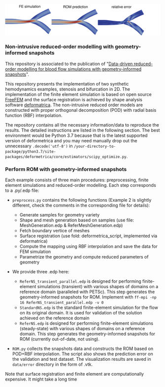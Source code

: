 ![](https://github.com/DongweiYe/ROM-with-geometry-informed-snapshots/blob/main/github_figure.png)
### Non-intrusive reduced-order modelling with geometry-informed snapshots

This repository is associated to the publication of "[Data-driven reduced-order modelling for blood flow simulations with geometry-informed snapshots](https://arxiv.org/abs/2302.11006)". 

This repository presents the implementation of two synthetic hemodynamics examples, stenosis and bifurcation in 2D. The implementation of the finite element simulation is based on open source [FreeFEM](https://freefem.org/) and the surface registration is achieved by shape analysis software [deformatrica](https://www.deformetrica.org/). The non-intrusive reduced order models are constructed with proper orthogonal decomposition (POD) with radial basis function (RBF) interpolation.

The repository contains all the necessary information/data to reproduce the results. The detailed instructions are listed in the following section. The best environment would be Python 3.7 because that is the latest supported version of deformetrica and you may need manually drop out the unnecessary `.decode('utf-8')` in `/your-directory-to-package/python3.7/site-packages/deformetrica/core/estimators/scipy_optimize.py`.

### Perform ROM with geometry-informed snapshots
Each example consists of three main procedures: preprocessing, finite element simulations and reduced-order modelling. Each step corresponds to a .py/.edp file:
* `preprocess.py` contains the following functions (Example 2 is slightly different, check the comments in the corresponding file for details):
  - Generate samples for geometry variety         
  - Shape and mesh generation based on samples (use file: MeshGeneration.edp & ReferMeshGeneration.edp)
  - Fetch boundary vertice of meshes 
  - Surface registration (use fold: deformetrica_script, implemented via deformatrica)
  - Compute the mapping using RBF interpolation and save the data for FEM simulation
  - Parametrize the geometry and compute reduced parameters of geometry

* We provide three .edp here:
  - `ReferNS_transient_parallel.edp` is designed for performing finite-element simulations (transient) with various shapes of domains on a reference domain (paralleled with PETSc). This step generates the geometry-informed snapshots for ROM. Implement with `ff-mpi -np 16 ReferNS_transient_parallel.edp -v 0`
  - `StandardNS.edp` is the standard finite-element simulation for the flow on its original domain. It is used for validation of the solution achieved on the reference domain
  - `ReferNS.edp` is designed for performing finite-element simulations (steady-state) with various shapes of domains on a reference domain. This step generates the geometry-informed snapshots for ROM (currently out-of-date, not using).

* `ROM.py` collects the snapshots data and constructs the ROM based on POD+RBF interpolation. The script also shows the prediction error on the validation and test dataset. The visualization results are saved in `data/error` directory in the form of .vtk. 

Note that surface registration and finite element are computationally expensive. It might take a long time
